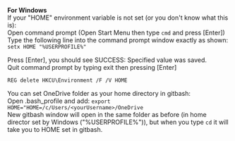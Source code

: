 **For Windows**  
If your "HOME" environment variable is not set (or you don't know what this is):  
Open command prompt (Open Start Menu then type `cmd` and press [Enter])  
Type the following line into the command prompt window exactly as shown:  
`setx HOME "%USERPROFILE%"`  

Press [Enter], you should see SUCCESS: Specified value was saved.  
Quit command prompt by typing exit then pressing [Enter]  

`REG delete HKCU\Environment /F /V HOME` 

You can set OneDrive folder as your home directory in gitbash:  
Open .bash_profile and add:
`export HOME="HOME=/c/Users/<yourUsername>/OneDrive`  
New gitbash window will open in the same folder as before (in home director set by Windows ("%USERPROFILE%")), but when you type `cd` it will take you to HOME set in gitbash. 
